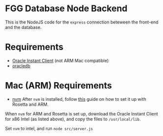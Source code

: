  # FGG Database Node Backend
This is the NodeJS code for the `express` connection beteween the front-end and the database.
# Requirements
- [Oracle Instant Client](https://www.oracle.com/database/technologies/instant-client.html) (not ARM Mac compatible)
- [oracledb](https://www.npmjs.com/package/oracledb)
# Mac (ARM) Requirements
- [nvm](https://formulae.brew.sh/formula/nvm)
After `nvm` is installed, follow [this](https://gist.github.com/LeZuse/bf838718ff2689c5fc035c5a6825a11c) guide on how to set it up with Rosetta and ARM.

When `nvm` for ARM and Rosetta is set up, download the Oracle Instant Client for x86 Intel (as listed above), and copy the files to `/usr/local/lib`.

Set `nvm` to intel, and run `node src/server.js`
